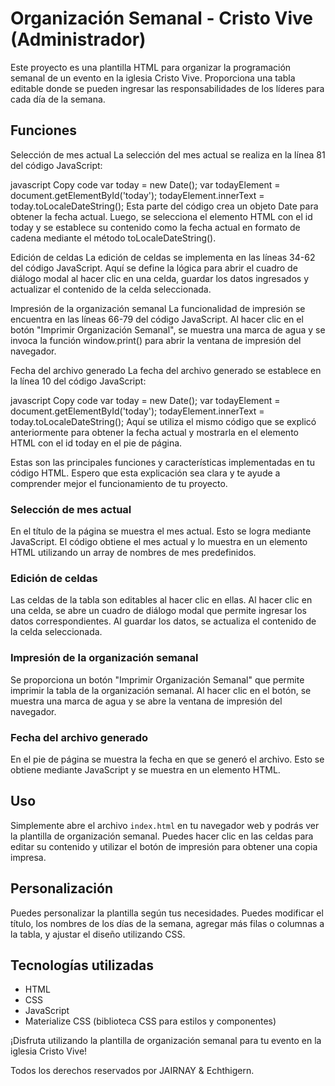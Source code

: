 # Organización Semanal - Cristo Vive (Administrador)

Este proyecto es una plantilla HTML para organizar la programación semanal de un evento en la iglesia Cristo Vive. Proporciona una tabla editable donde se pueden ingresar las responsabilidades de los líderes para cada día de la semana.

## Funciones
Selección de mes actual
La selección del mes actual se realiza en la línea 81 del código JavaScript:

javascript
Copy code
var today = new Date();
var todayElement = document.getElementById('today');
todayElement.innerText = today.toLocaleDateString();
Esta parte del código crea un objeto Date para obtener la fecha actual. Luego, se selecciona el elemento HTML con el id today y se establece su contenido como la fecha actual en formato de cadena mediante el método toLocaleDateString().

Edición de celdas
La edición de celdas se implementa en las líneas 34-62 del código JavaScript. Aquí se define la lógica para abrir el cuadro de diálogo modal al hacer clic en una celda, guardar los datos ingresados y actualizar el contenido de la celda seleccionada.

Impresión de la organización semanal
La funcionalidad de impresión se encuentra en las líneas 66-79 del código JavaScript. Al hacer clic en el botón "Imprimir Organización Semanal", se muestra una marca de agua y se invoca la función window.print() para abrir la ventana de impresión del navegador.

Fecha del archivo generado
La fecha del archivo generado se establece en la línea 10 del código JavaScript:

javascript
Copy code
var today = new Date();
var todayElement = document.getElementById('today');
todayElement.innerText = today.toLocaleDateString();
Aquí se utiliza el mismo código que se explicó anteriormente para obtener la fecha actual y mostrarla en el elemento HTML con el id today en el pie de página.

Estas son las principales funciones y características implementadas en tu código HTML. Espero que esta explicación sea clara y te ayude a comprender mejor el funcionamiento de tu proyecto.

### Selección de mes actual

En el título de la página se muestra el mes actual. Esto se logra mediante JavaScript. El código obtiene el mes actual y lo muestra en un elemento HTML utilizando un array de nombres de mes predefinidos.

### Edición de celdas

Las celdas de la tabla son editables al hacer clic en ellas. Al hacer clic en una celda, se abre un cuadro de diálogo modal que permite ingresar los datos correspondientes. Al guardar los datos, se actualiza el contenido de la celda seleccionada.

### Impresión de la organización semanal

Se proporciona un botón "Imprimir Organización Semanal" que permite imprimir la tabla de la organización semanal. Al hacer clic en el botón, se muestra una marca de agua y se abre la ventana de impresión del navegador.

### Fecha del archivo generado

En el pie de página se muestra la fecha en que se generó el archivo. Esto se obtiene mediante JavaScript y se muestra en un elemento HTML.

## Uso

Simplemente abre el archivo `index.html` en tu navegador web y podrás ver la plantilla de organización semanal. Puedes hacer clic en las celdas para editar su contenido y utilizar el botón de impresión para obtener una copia impresa.

## Personalización

Puedes personalizar la plantilla según tus necesidades. Puedes modificar el título, los nombres de los días de la semana, agregar más filas o columnas a la tabla, y ajustar el diseño utilizando CSS.

## Tecnologías utilizadas

- HTML
- CSS
- JavaScript
- Materialize CSS (biblioteca CSS para estilos y componentes)

¡Disfruta utilizando la plantilla de organización semanal para tu evento en la iglesia Cristo Vive!

Todos los derechos reservados por JAIRNAY & Echthigern.


